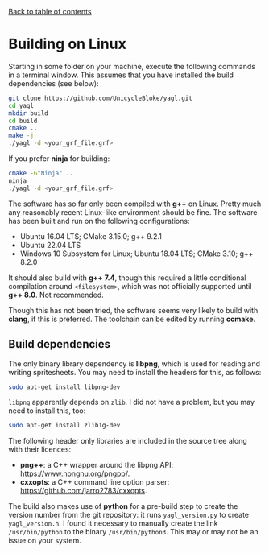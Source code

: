 [Back to table of contents](index.md)


# Building on Linux

Starting in some folder on your machine, execute the following commands in a terminal window. This assumes that you have installed the build dependencies (see below):

```bash
git clone https://github.com/UnicycleBloke/yagl.git
cd yagl
mkdir build
cd build
cmake ..
make -j
./yagl -d <your_grf_file.grf>
```

If you prefer **ninja** for building:

```bash
cmake -G"Ninja" ..
ninja
./yagl -d <your_grf_file.grf>
```

The software has so far only been compiled with **g++** on Linux. Pretty much any reasonably recent Linux-like environment should be fine. The software has been built and run on the following configurations:
- Ubuntu 16.04 LTS; CMake 3.15.0; g++ 9.2.1
- Ubuntu 22.04 LTS
- Windows 10 Subsystem for Linux; Ubuntu 18.04 LTS; CMake 3.10; g++ 8.2.0

It should also build with **g++ 7.4**, though this required a little conditional compilation around `<filesystem>`, which was not officially supported until **g++ 8.0**. Not recommended.

Though this has not been tried, the software seems very likely to build with **clang**, if this is preferred. The toolchain can be edited by running **ccmake**.


## Build dependencies

The only binary library dependency is **libpng**, which is used for reading and writing spritesheets. You may need to install the headers for this, as follows:

```bash
sudo apt-get install libpng-dev
```
`libpng` apparently depends on `zlib`. I did not have a problem, but you may need to install this, too:

```bash
sudo apt-get install zlib1g-dev
```

The following header only libraries are included in the source tree along with their licences:
- **png++**: a C++ wrapper around the libpng API: https://www.nongnu.org/pngpp/.
- **cxxopts**: a C++ command line option parser: https://github.com/jarro2783/cxxopts.

The build also makes use of **python** for a pre-build step to create the version number from the git repository: it runs `yagl_version.py` to create `yagl_version.h`. I found it necessary to manually create the link `/usr/bin/python` to the binary `/usr/bin/python3`. This may or may not be an issue on your system. 

